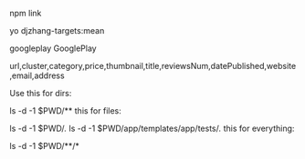 npm link


yo djzhang-targets:mean

googleplay
GooglePlay

url,cluster,category,price,thumbnail,title,reviewsNum,datePublished,website,email,address


	
Use this for dirs:

ls -d -1 $PWD/**
this for files:

ls -d -1 $PWD/*.*
ls -d -1 $PWD/app/templates/app/tests/*.*
this for everything:

ls -d -1 $PWD/**/*

